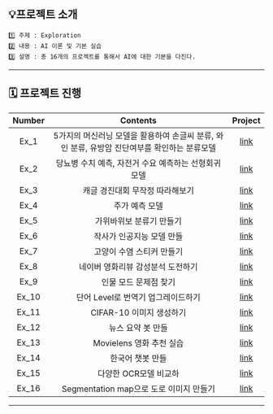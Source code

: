 
## 💡프로젝트 소개
```
1️⃣ 주제 : Exploration
2️⃣ 내용 : AI 이론 및 기본 실습
3️⃣ 설명 : 총 16개의 프로젝트를 통해서 AI에 대한 기본을 다진다.
```

---

## 🗓️ 프로젝트 진행
|Number|Contents|Project|
|:------:|:--------:|:-------:|
|Ex_1|5가지의 머신러닝 모델을 활용하여 손글씨 분류, 와인 분류, 유방암 진단여부를 확인하는 분류모델|[link](https://github.com/jx-dohwan/Aiffel_EGLMS_Project/blob/main/%5BExp_01%5DSklearn_Classifiers_with_toy_datasets(digits%2C_wine%2C_breast_cancer)_True.ipynb)|
|Ex_2|당뇨병 수치 예측, 자전거 수요 예측하는 선형회귀모델|[link](https://github.com/jx-dohwan/Aiffel_EGLMS_Project/blob/main/%5BExp_02%5DRegression_with_diabetes%2C_bike.ipynb)|
|Ex_3|캐글 경진대회 무작정 따라해보기|[link](https://github.com/jx-dohwan/Aiffel_EGLMS_Project/blob/main/%5BExp_3%5D2019_2nd_ML_month_with_KaKR.ipynb)|
|Ex_4|주가 예측 모델|[link](https://github.com/jx-dohwan/Aiffel_EGLMS_Project/blob/main/%5BExp_3%5D2019_2nd_ML_month_with_KaKR.ipynb)|
|Ex_5|가위바위보 분류기 만들기|[link](https://github.com/jx-dohwan/Aiffel_EGLMS_Project/blob/main/%5BExp_3%5D2019_2nd_ML_month_with_KaKR.ipynb)|
|Ex_6|작사가 인공지능 모델 만들|[link](https://github.com/jx-dohwan/Aiffel_EGLMS_Project/blob/main/%5BExp_6%5DWriting_lyrics(NLP).ipynb)|
|Ex_7|고양이 수염 스티커 만들기|[link](https://github.com/jx-dohwan/Aiffel_EGLMS_Project/blob/main/%5BExp_7%5D_Camera_stickers(CV).ipynb)|
|Ex_8|네이버 영화리뷰 감성분석 도전하기|[link](https://github.com/jx-dohwan/Aiffel_EGLMS_Project/blob/main/%5BExp_8%5DAnalyzing_the_Sensibility_of_Film_Review_Texts.ipynb)|
|Ex_9|인물 모드 문제점 찾기|[link](https://github.com/jx-dohwan/Aiffel_EGLMS_Project/blob/main/%5BExp_9%5DFind_Person_Mode_Problems.ipynb)|
|Ex_10|단어 Level로 번역기 업그레이드하기|[link](https://github.com/jx-dohwan/Aiffel_EGLMS_Project/blob/main/%5BExp_10%5DLet's_make_a_translator.ipynb)|
|Ex_11|CIFAR-10 이미지 생성하기|[link](https://github.com/jx-dohwan/Aiffel_EGLMS_Project/blob/main/%5BExp_11%5DCreating_a_CIFAR_10_Image.ipynb)|
|Ex_12|뉴스 요약 봇 만들|[link](https://github.com/jx-dohwan/Aiffel_EGLMS_Project/blob/main/%5BExp_12%5DSummarize_news_articles.ipynb)|
|Ex_13|Movielens 영화 추천 실습|[link](https://github.com/jx-dohwan/Aiffel_EGLMS_Project/blob/main/%5BExp_13%5DMovie_recommendations.ipynb)|
|Ex_14|한국어 챗봇 만들|[link](https://github.com/jx-dohwan/Aiffel_EGLMS_Project/blob/main/%5BExp_14%5DCreating_a_Chatbot_with_Korean_Data.ipynb)|
|Ex_15|다양한 OCR모델 비교하|[link](https://github.com/jx-dohwan/Aiffel_EGLMS_Project/blob/main/%5BEXP_15%5DCompare_different_OCR_models.ipynb)|
|Ex_16|Segmentation map으로 도로 이미지 만들기|[link](https://github.com/jx-dohwan/Aiffel_EGLMS_Project/blob/main/%5BExp_16%5DCreate_a_road_image_with_Segmentation_map.ipynb)|
---

